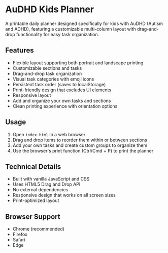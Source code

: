 # AuDHD Kids Planner

A printable daily planner designed specifically for kids with AuDHD (Autism and ADHD), featuring a customizable multi-column layout with drag-and-drop functionality for easy task organization.

## Features

- Flexible layout supporting both portrait and landscape printing
- Customizable sections and tasks
- Drag-and-drop task organization
- Visual task categories with emoji icons
- Persistent task order (saves to localStorage)
- Print-friendly design that excludes UI elements
- Responsive layout
- Add and organize your own tasks and sections
- Clean printing experience with orientation options

## Usage

1. Open `index.html` in a web browser
2. Drag and drop items to reorder them within or between sections
3. Add your own tasks and create custom groups to organize them
4. Use the browser's print function (Ctrl/Cmd + P) to print the planner

## Technical Details

- Built with vanilla JavaScript and CSS
- Uses HTML5 Drag and Drop API
- No external dependencies
- Responsive design that works on all screen sizes
- Print-optimized layout

## Browser Support

- Chrome (recommended)
- Firefox
- Safari
- Edge 